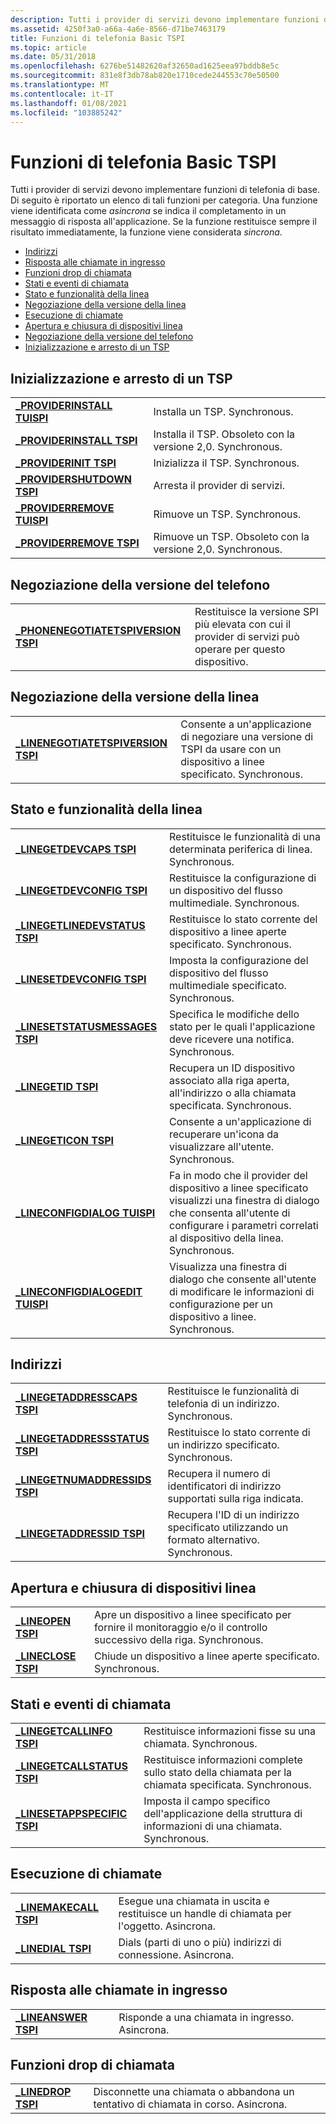 ```yaml
---
description: Tutti i provider di servizi devono implementare funzioni di telefonia di base.
ms.assetid: 4250f3a0-a66a-4a6e-8566-d71be7463179
title: Funzioni di telefonia Basic TSPI
ms.topic: article
ms.date: 05/31/2018
ms.openlocfilehash: 6276be51482620af32650ad1625eea97bddb8e5c
ms.sourcegitcommit: 831e8f3db78ab820e1710cede244553c70e50500
ms.translationtype: MT
ms.contentlocale: it-IT
ms.lasthandoff: 01/08/2021
ms.locfileid: "103885242"
---
```

# <a name="tspi-basic-telephony-functions"></a>Funzioni di telefonia Basic TSPI

Tutti i provider di servizi devono implementare funzioni di telefonia di base. Di seguito è riportato un elenco di tali funzioni per categoria. Una funzione viene identificata come *asincrona* se indica il completamento in un messaggio di risposta all'applicazione. Se la funzione restituisce sempre il risultato immediatamente, la funzione viene considerata *sincrona*.

-   [Indirizzi](#addresses)
-   [Risposta alle chiamate in ingresso](#answering-incoming-calls)
-   [Funzioni drop di chiamata](#call-drop-functions)
-   [Stati e eventi di chiamata](#call-states-and-events)
-   [Stato e funzionalità della linea](#line-status-and-capabilities)
-   [Negoziazione della versione della linea](#line-version-negotiation)
-   [Esecuzione di chiamate](#making-calls)
-   [Apertura e chiusura di dispositivi linea](#opening-and-closing-line-devices)
-   [Negoziazione della versione del telefono](#phone-version-negotiation)
-   [Inizializzazione e arresto di un TSP](#tsp-initialization-and-shutdown)

## <a name="tsp-initialization-and-shutdown"></a>Inizializzazione e arresto di un TSP



|                                                           |                                                           |
|-----------------------------------------------------------|-----------------------------------------------------------|
| [**\_PROVIDERINSTALL TUISPI**](/windows/win32/api/tspi/nf-tspi-tuispi_providerinstall) | Installa un TSP. Synchronous.                              |
| [**\_PROVIDERINSTALL TSPI**](/windows/win32/api/tspi/nf-tspi-tspi_providerinstall)     | Installa il TSP. Obsoleto con la versione 2,0. Synchronous. |
| [**\_PROVIDERINIT TSPI**](/windows/win32/api/tspi/nf-tspi-tspi_providerinit)           | Inizializza il TSP. Synchronous.                         |
| [**\_PROVIDERSHUTDOWN TSPI**](/windows/win32/api/tspi/nf-tspi-tspi_providershutdown)   | Arresta il provider di servizi.                          |
| [**\_PROVIDERREMOVE TUISPI**](/windows/win32/api/tspi/nf-tspi-tuispi_providerremove)   | Rimuove un TSP. Synchronous.                               |
| [**\_PROVIDERREMOVE TSPI**](/windows/win32/api/tspi/nf-tspi-tspi_providerremove)       | Rimuove un TSP. Obsoleto con la versione 2,0. Synchronous.    |



 

## <a name="phone-version-negotiation"></a>Negoziazione della versione del telefono



|                                                                           |                                                                                         |
|---------------------------------------------------------------------------|-----------------------------------------------------------------------------------------|
| [**\_PHONENEGOTIATETSPIVERSION TSPI**](/windows/win32/api/tspi/nf-tspi-tspi_phonenegotiatetspiversion) | Restituisce la versione SPI più elevata con cui il provider di servizi può operare per questo dispositivo. |



 

## <a name="line-version-negotiation"></a>Negoziazione della versione della linea



|                                                                         |                                                                                                 |
|-------------------------------------------------------------------------|-------------------------------------------------------------------------------------------------|
| [**\_LINENEGOTIATETSPIVERSION TSPI**](/windows/win32/api/tspi/nf-tspi-tspi_linenegotiatetspiversion) | Consente a un'applicazione di negoziare una versione di TSPI da usare con un dispositivo a linee specificato. Synchronous. |



 

## <a name="line-status-and-capabilities"></a>Stato e funzionalità della linea



|                                                                     |                                                                                                                                                                |
|---------------------------------------------------------------------|----------------------------------------------------------------------------------------------------------------------------------------------------------------|
| [**\_LINEGETDEVCAPS TSPI**](/windows/win32/api/tspi/nf-tspi-tspi_linegetdevcaps)                 | Restituisce le funzionalità di una determinata periferica di linea. Synchronous.                                                                                                  |
| [**\_LINEGETDEVCONFIG TSPI**](/windows/win32/api/tspi/nf-tspi-tspi_linegetdevconfig)             | Restituisce la configurazione di un dispositivo del flusso multimediale. Synchronous.                                                                                                   |
| [**\_LINEGETLINEDEVSTATUS TSPI**](/windows/win32/api/tspi/nf-tspi-tspi_linegetlinedevstatus)     | Restituisce lo stato corrente del dispositivo a linee aperte specificato. Synchronous.                                                                                         |
| [**\_LINESETDEVCONFIG TSPI**](/windows/win32/api/tspi/nf-tspi-tspi_linesetdevconfig)             | Imposta la configurazione del dispositivo del flusso multimediale specificato. Synchronous.                                                                                      |
| [**\_LINESETSTATUSMESSAGES TSPI**](/windows/win32/api/tspi/nf-tspi-tspi_linesetstatusmessages)   | Specifica le modifiche dello stato per le quali l'applicazione deve ricevere una notifica. Synchronous.                                                                      |
| [**\_LINEGETID TSPI**](/windows/win32/api/tspi/nf-tspi-tspi_linegetid)                           | Recupera un ID dispositivo associato alla riga aperta, all'indirizzo o alla chiamata specificata. Synchronous.                                                                  |
| [**\_LINEGETICON TSPI**](/windows/win32/api/tspi/nf-tspi-tspi_linegeticon)                       | Consente a un'applicazione di recuperare un'icona da visualizzare all'utente. Synchronous.                                                                                |
| [**\_LINECONFIGDIALOG TUISPI**](/windows/win32/api/tspi/nf-tspi-tuispi_lineconfigdialog)         | Fa in modo che il provider del dispositivo a linee specificato visualizzi una finestra di dialogo che consenta all'utente di configurare i parametri correlati al dispositivo della linea. Synchronous. |
| [**\_LINECONFIGDIALOGEDIT TUISPI**](/windows/win32/api/tspi/nf-tspi-tuispi_lineconfigdialogedit) | Visualizza una finestra di dialogo che consente all'utente di modificare le informazioni di configurazione per un dispositivo a linee. Synchronous.                                                    |



 

## <a name="addresses"></a>Indirizzi



|                                                                 |                                                                                          |
|-----------------------------------------------------------------|------------------------------------------------------------------------------------------|
| [**\_LINEGETADDRESSCAPS TSPI**](/windows/win32/api/tspi/nf-tspi-tspi_linegetaddresscaps)     | Restituisce le funzionalità di telefonia di un indirizzo. Synchronous.                           |
| [**\_LINEGETADDRESSSTATUS TSPI**](/windows/win32/api/tspi/nf-tspi-tspi_linegetaddressstatus) | Restituisce lo stato corrente di un indirizzo specificato. Synchronous.                              |
| [**\_LINEGETNUMADDRESSIDS TSPI**](/windows/win32/api/tspi/nf-tspi-tspi_linegetnumaddressids) | Recupera il numero di identificatori di indirizzo supportati sulla riga indicata.             |
| [**\_LINEGETADDRESSID TSPI**](/windows/win32/api/tspi/nf-tspi-tspi_linegetaddressid)         | Recupera l'ID di un indirizzo specificato utilizzando un formato alternativo. Synchronous. |



 

## <a name="opening-and-closing-line-devices"></a>Apertura e chiusura di dispositivi linea



|                                           |                                                                                                            |
|-------------------------------------------|------------------------------------------------------------------------------------------------------------|
| [**\_LINEOPEN TSPI**](/windows/win32/api/tspi/nf-tspi-tspi_lineopen)   | Apre un dispositivo a linee specificato per fornire il monitoraggio e/o il controllo successivo della riga. Synchronous. |
| [**\_LINECLOSE TSPI**](/windows/win32/api/tspi/nf-tspi-tspi_lineclose) | Chiude un dispositivo a linee aperte specificato. Synchronous.                                                        |



 

## <a name="call-states-and-events"></a>Stati e eventi di chiamata



|                                                             |                                                                                     |
|-------------------------------------------------------------|-------------------------------------------------------------------------------------|
| [**\_LINEGETCALLINFO TSPI**](/windows/win32/api/tspi/nf-tspi-tspi_linegetcallinfo)       | Restituisce informazioni fisse su una chiamata. Synchronous.                                |
| [**\_LINEGETCALLSTATUS TSPI**](/windows/win32/api/tspi/nf-tspi-tspi_linegetcallstatus)   | Restituisce informazioni complete sullo stato della chiamata per la chiamata specificata. Synchronous.       |
| [**\_LINESETAPPSPECIFIC TSPI**](/windows/win32/api/tspi/nf-tspi-tspi_linesetappspecific) | Imposta il campo specifico dell'applicazione della struttura di informazioni di una chiamata. Synchronous. |



 

## <a name="making-calls"></a>Esecuzione di chiamate



|                                                 |                                                                        |
|-------------------------------------------------|------------------------------------------------------------------------|
| [**\_LINEMAKECALL TSPI**](/windows/win32/api/tspi/nf-tspi-tspi_linemakecall) | Esegue una chiamata in uscita e restituisce un handle di chiamata per l'oggetto. Asincrona. |
| [**\_LINEDIAL TSPI**](/windows/win32/api/tspi/nf-tspi-tspi_linedial)         | Dials (parti di uno o più) indirizzi di connessione. Asincrona.         |



 

## <a name="answering-incoming-calls"></a>Risposta alle chiamate in ingresso



|                                             |                                         |
|---------------------------------------------|-----------------------------------------|
| [**\_LINEANSWER TSPI**](/windows/win32/api/tspi/nf-tspi-tspi_lineanswer) | Risponde a una chiamata in ingresso. Asincrona. |



 

## <a name="call-drop-functions"></a>Funzioni drop di chiamata



|                                         |                                                                           |
|-----------------------------------------|---------------------------------------------------------------------------|
| [**\_LINEDROP TSPI**](/windows/win32/api/tspi/nf-tspi-tspi_linedrop) | Disconnette una chiamata o abbandona un tentativo di chiamata in corso. Asincrona. |



 

 

 
